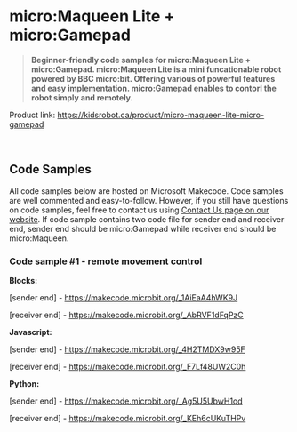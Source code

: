 # micro:Maqueen Lite + micro:Gamepad

> **Beginner-friendly code samples for micro:Maqueen Lite + micro:Gamepad. micro:Maqueen Lite is a mini funcationable robot powered by BBC micro:bit. Offering various of powerful features and easy implementation. micro:Gamepad enables to contorl the robot simply and remotely.**

Product link: https://kidsrobot.ca/product/micro-maqueen-lite-micro-gamepad

<br>

## Code Samples

All code samples below are hosted on Microsoft Makecode. Code samples are well commented and easy-to-follow. However, if you still have questions on code samples, feel free to contact us using [Contact Us page on our website](https://kidsrobot.ca/contact-us). If code sample contains two code file for sender end and receiver end, sender end should be micro:Gamepad while receiver end should be micro:Maqueen.

### Code sample #1 - remote movement control

**Blocks:**

[sender end] - https://makecode.microbit.org/_1AiEaA4hWK9J

[receiver end] - https://makecode.microbit.org/_AbRVF1dFqPzC

**Javascript:**

[sender end] - https://makecode.microbit.org/_4H2TMDX9w95F

[receiver end] - https://makecode.microbit.org/_F7Lf48UW2C0h

**Python:**

[sender end] - https://makecode.microbit.org/_Ag5U5UbwH1od

[receiver end] - https://makecode.microbit.org/_KEh6cUKuTHPv
